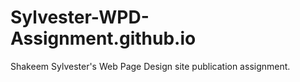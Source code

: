 # Sylvester-WPD-Assignment.github.io
Shakeem Sylvester's Web Page Design site publication assignment.

